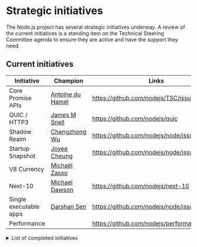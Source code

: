 # Strategic initiatives

The Node.js project has several strategic initiatives underway. A review of the
current initiatives is a standing item on the Technical Steering Committee
agenda to ensure they are active and have the support they need.

## Current initiatives

| Initiative             | Champion                    | Links                                         |
| ---------------------- | --------------------------- | --------------------------------------------- |
| Core Promise APIs      | [Antoine du Hamel][aduh95]  | <https://github.com/nodejs/TSC/issues/1094>   |
| QUIC / HTTP3           | [James M Snell][jasnell]    | <https://github.com/nodejs/quic>              |
| Shadow Realm           | [Chengzhong Wu][legendecas] | <https://github.com/nodejs/node/issues/42528> |
| Startup Snapshot       | [Joyee Cheung][joyeecheung] | <https://github.com/nodejs/node/issues/35711> |
| V8 Currency            | [Michaël Zasso][targos]     |                                               |
| Next-10                | [Michael Dawson][mhdawson]  | <https://github.com/nodejs/next-10>           |
| Single executable apps | [Darshan Sen][RaisinTen]    | <https://github.com/nodejs/node/issues/43432> |
| Performance            |                             | <https://github.com/nodejs/performance>       |

<details>
<summary>List of completed initiatives</summary>

## Completed initiatives

| Initiative         | Champion                   | Links                                                                |
| ------------------ | -------------------------- | -------------------------------------------------------------------- |
| Build resources    | Michael Dawson             | <https://github.com/nodejs/build/issues/1154#issuecomment-448418977> |
| CVE Management     | Michael Dawson             | <https://github.com/nodejs/security-wg/issues/33>                    |
| Governance         | Myles Borins               |                                                                      |
| Moderation Team    | Rich Trott                 | <https://github.com/nodejs/TSC/issues/329>                           |
| Modules            | Myles Borins               | <https://github.com/nodejs/modules>                                  |
| N-API              | Michael Dawson             | <https://github.com/nodejs/abi-stable-node>                          |
| npm Integration    | Myles Borins               | <https://github.com/nodejs/node/pull/21594>                          |
| OpenSSL Evolution  | Rod Vagg                   | <https://github.com/nodejs/TSC/issues/677>                           |
| Open Web Standards | Myles Borins, Joyee Cheung | <https://github.com/nodejs/open-standards>                           |
| VM module fix      | Franziska Hinkelmann       | <https://github.com/nodejs/node/issues/6283>                         |
| Workers            | Anna Henningsen            | <https://github.com/nodejs/worker>                                   |

</details>

[RaisinTen]: https://github.com/RaisinTen
[aduh95]: https://github.com/aduh95
[jasnell]: https://github.com/jasnell
[joyeecheung]: https://github.com/joyeecheung
[legendecas]: https://github.com/legendecas
[mhdawson]: https://github.com/mhdawson
[targos]: https://github.com/targos

